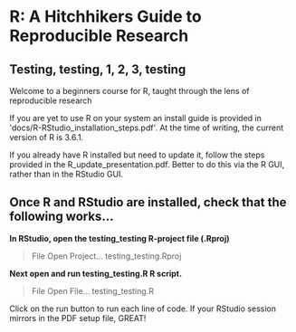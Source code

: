 # R: A Hitchhikers Guide to Reproducible Research

## Testing, testing, 1, 2, 3, testing

Welcome to a beginners course for R, taught through the lens of reproducible research

If you are yet to use R on your system an install guide is provided in 'docs/R-RStudio_installation_steps.pdf'. At the time of writing, the current
version of R is 3.6.1.

If you already have R installed but need to update it, follow the steps provided in the R_update_presentation.pdf. Better to do this via the R GUI,
rather than in the RStudio GUI. 

## Once R and RStudio are installed, check that the following works...

**In RStudio, open the testing_testing R-project file (.Rproj)**
> File
> Open Project...
> testing_testing.Rproj

**Next open and run testing_testing.R R script.**
> File
> Open File...
> testing_testing.R

Click on the run button to run each line of code. If your RStudio session mirrors in the PDF setup file, GREAT!